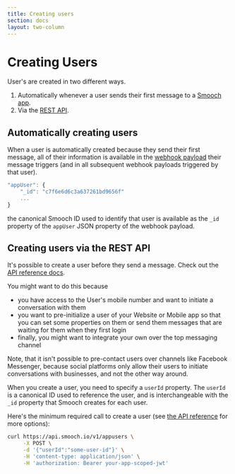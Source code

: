 ```yaml
---
title: Creating users
section: docs
layout: two-column
---
```


# Creating Users

User's are created in two different ways.

1. Automatically whenever a user sends their first message to a [Smooch app](#).
2. Via the [REST API](http://docs.smooch.io/rest/#pre-create-app-user).

## Automatically creating users

When a user is automatically created because they send their first message, all of their information is available in the [webhook payload](http://docs.smooch.io/rest/#webhooks-payload) their message triggers (and in all subsequent webhook payloads triggered by that user).

```javascript
"appUser": {
    "_id": "c7f6e6d6c3a637261bd9656f"
    ...
}
```
the canonical Smooch ID used to identify that user is available as the `_id` property of the `appUser` JSON property of the webhook payload.

## Creating users via the REST API

It's possible to create a user before they send a message. Check out the [API reference docs](http://docs.smooch.io/rest/#pre-create-app-user).

You might want to do this because
- you have access to the User's mobile number and want to initiate a conversation with them
- you want to pre-initialize a user of your Website or Mobile app so that you can set some properties on them or send them messages that are waiting for them when they first login
- finally, you might want to integrate your own over the top messaging channel

Note, that it isn't possible to pre-contact users over channels like Facebook Messenger, because social platforms only allow their users to initiate conversations with businesses, and not the other way around.

When you create a user, you need to specify a `userId` property. The `userId` is a canonical ID used to reference the user, and is interchangeable with the `_id` property that Smooch creates for each user.

Here's the minimum required call to create a user (see [the API reference](http://docs.smooch.io/rest/#pre-create-app-user) for more options):

```bash
curl https://api.smooch.io/v1/appusers \
     -X POST \
     -d '{"userId":"some-user-id"}' \
     -H 'content-type: application/json' \
     -H 'authorization: Bearer your-app-scoped-jwt'
```

